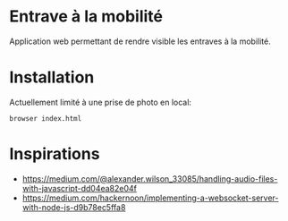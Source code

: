 # Entrave à la mobilité

Application web permettant de rendre visible les entraves à la mobilité.


# Installation

Actuellement limité à une prise de photo en local:

    browser index.html

# Inspirations

  - https://medium.com/@alexander.wilson_33085/handling-audio-files-with-javascript-dd04ea82e04f
  - https://medium.com/hackernoon/implementing-a-websocket-server-with-node-js-d9b78ec5ffa8
